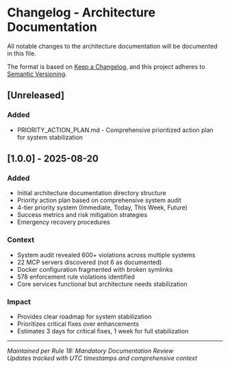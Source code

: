 # Changelog - Architecture Documentation

All notable changes to the architecture documentation will be documented in this file.

The format is based on [Keep a Changelog](https://keepachangelog.com/en/1.0.0/),
and this project adheres to [Semantic Versioning](https://semver.org/spec/v2.0.0.html).

## [Unreleased]

### Added
- PRIORITY_ACTION_PLAN.md - Comprehensive prioritized action plan for system stabilization

## [1.0.0] - 2025-08-20

### Added
- Initial architecture documentation directory structure
- Priority action plan based on comprehensive system audit
- 4-tier priority system (Immediate, Today, This Week, Future)
- Success metrics and risk mitigation strategies
- Emergency recovery procedures

### Context
- System audit revealed 600+ violations across multiple systems
- 22 MCP servers discovered (not 6 as documented)
- Docker configuration fragmented with broken symlinks
- 578 enforcement rule violations identified
- Core services functional but architecture needs stabilization

### Impact
- Provides clear roadmap for system stabilization
- Prioritizes critical fixes over enhancements
- Estimates 3 days for critical fixes, 1 week for full stabilization

---

*Maintained per Rule 18: Mandatory Documentation Review*  
*Updates tracked with UTC timestamps and comprehensive context*